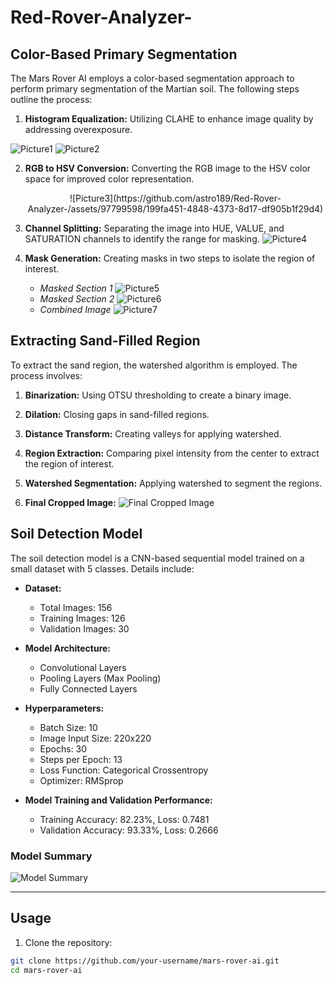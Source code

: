 # Red-Rover-Analyzer-
## Color-Based Primary Segmentation

The Mars Rover AI employs a color-based segmentation approach to perform primary segmentation of the Martian soil. The following steps outline the process:

1. **Histogram Equalization:** Utilizing CLAHE to enhance image quality by addressing overexposure.
   <p align="center">
  ![Picture1](https://github.com/astro189/Red-Rover-Analyzer-/assets/97799598/565cfdbe-19d7-4760-965a-0e2e4500f7c7) 
  ![Picture2](https://github.com/astro189/Red-Rover-Analyzer-/assets/97799598/eb836333-5a63-465b-8fd3-bd13c1ded284)
   </p>
<!--    - *Before Histogram Equalization*
     ![Picture1](https://github.com/astro189/Red-Rover-Analyzer-/assets/97799598/565cfdbe-19d7-4760-965a-0e2e4500f7c7)
   - *After Histogram Equalization*
     ![Picture2](https://github.com/astro189/Red-Rover-Analyzer-/assets/97799598/eb836333-5a63-465b-8fd3-bd13c1ded284) -->

2. **RGB to HSV Conversion:** Converting the RGB image to the HSV color space for improved color representation.
   <p align='center'>
   ![Picture3](https://github.com/astro189/Red-Rover-Analyzer-/assets/97799598/199fa451-4848-4373-8d17-df905b1f29d4)
   </p>
4. **Channel Splitting:** Separating the image into HUE, VALUE, and SATURATION channels to identify the range for masking.
  ![Picture4](https://github.com/astro189/Red-Rover-Analyzer-/assets/97799598/70c06397-39e8-4d6c-92f7-d4d81146f0dc)

5. **Mask Generation:** Creating masks in two steps to isolate the region of interest.
   - *Masked Section 1*
     ![Picture5](https://github.com/astro189/Red-Rover-Analyzer-/assets/97799598/00c9a8fa-f97b-46da-be2d-7aab678793ff)
   - *Masked Section 2*
     ![Picture6](https://github.com/astro189/Red-Rover-Analyzer-/assets/97799598/f18f7c90-9d29-40b4-bc60-b838d8db19fc)
   - *Combined Image*
     ![Picture7](https://github.com/astro189/Red-Rover-Analyzer-/assets/97799598/ac5439ee-f1b9-4eea-82a0-1000a8fefd65)

## Extracting Sand-Filled Region

To extract the sand region, the watershed algorithm is employed. The process involves:

1. **Binarization:** Using OTSU thresholding to create a binary image.

2. **Dilation:** Closing gaps in sand-filled regions.

3. **Distance Transform:** Creating valleys for applying watershed.

4. **Region Extraction:** Comparing pixel intensity from the center to extract the region of interest.

5. **Watershed Segmentation:** Applying watershed to segment the regions.

6. **Final Cropped Image:**
   ![Final Cropped Image](images/final_cropped_image.png)

## Soil Detection Model

The soil detection model is a CNN-based sequential model trained on a small dataset with 5 classes. Details include:

- **Dataset:**
  - Total Images: 156
  - Training Images: 126
  - Validation Images: 30

- **Model Architecture:**
  - Convolutional Layers
  - Pooling Layers (Max Pooling)
  - Fully Connected Layers

- **Hyperparameters:**
  - Batch Size: 10
  - Image Input Size: 220x220
  - Epochs: 30
  - Steps per Epoch: 13
  - Loss Function: Categorical Crossentropy
  - Optimizer: RMSprop

- **Model Training and Validation Performance:**
  - Training Accuracy: 82.23%, Loss: 0.7481
  - Validation Accuracy: 93.33%, Loss: 0.2666

### Model Summary
![Model Summary](images/model_summary.png)

---

## Usage

1. Clone the repository:

```bash
git clone https://github.com/your-username/mars-rover-ai.git
cd mars-rover-ai
